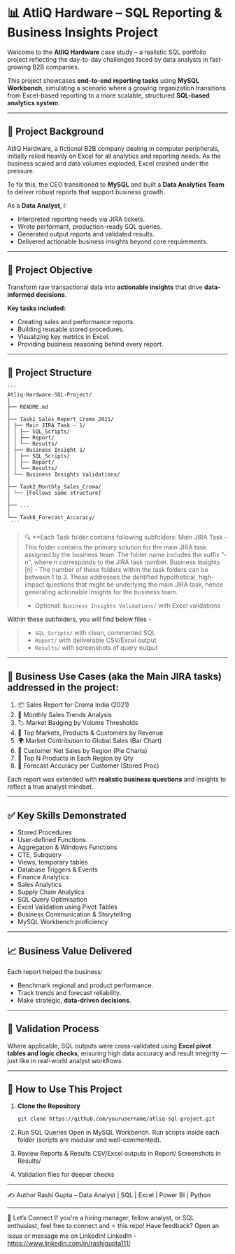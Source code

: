 # 📊 AtliQ Hardware – SQL Reporting & Business Insights Project

Welcome to the **AtliQ Hardware** case study – a realistic SQL portfolio project reflecting the day-to-day challenges faced by data analysts in fast-growing B2B companies.

This project showcases **end-to-end reporting tasks** using **MySQL Workbench**, simulating a scenario where a growing organization transitions from Excel-based reporting to a more scalable, structured **SQL-based analytics system**.

---

## 🧠 Project Background

AtliQ Hardware, a fictional B2B company dealing in computer peripherals, initially relied heavily on Excel for all analytics and reporting needs. As the business scaled and data volumes exploded, Excel crashed under the pressure.

To fix this, the CEO transitioned to **MySQL** and built a **Data Analytics Team** to deliver robust reports that support business growth.

As a **Data Analyst**, I:
- Interpreted reporting needs via JIRA tickets.
- Wrote performant, production-ready SQL queries.
- Generated output reports and validated results.
- Delivered actionable business insights beyond core requirements.

---

## 🎯 Project Objective

Transform raw transactional data into **actionable insights** that drive **data-informed decisions**.

**Key tasks included:**
- Creating sales and performance reports.
- Building reusable stored procedures.
- Visualizing key metrics in Excel.
- Providing business reasoning behind every report.

---

## 📁 Project Structure

<pre lang="markdown"><code>```
Atliq-Hardware-SQL-Project/
│
├── README.md
│
├── Task1_Sales_Report_Croma_2021/
│ ├── Main JIRA Task - 1/
│ │ ├── SQL_Scripts/
│ │ ├── Report/
│ │ └── Results/
│ ├── Business Insight 1/
│ │ ├── SQL_Scripts/
│ │ ├── Report/
│ │ └── Results/
│ └── Business Insights Validations/
│
├── Task2_Monthly_Sales_Croma/
│ └── [Follows same structure]
│
├── ...
│
└── Task8_Forecast_Accuracy/
 ```</code></pre>

> 🔍 **Each Task folder contains following subfolders: 
>  Main JIRA Task - This folder contains the primary solution for the main JIRA task assigned by the business team. The folder name includes the suffix "- n", where n corresponds to the JIRA task number.
>  Business Insights [n] - The number of these folders within the task folders can be between 1 to 3. These addresses the dentified hypothetical, high-impact questions that might be underlying the main JIRA task, hence generating actionable insights for the business team. 
> - Optional: `Business Insights Validations/` with Excel validations

Within these subfolders, you will find below files - 
> - `SQL_Scripts/` with clean, commented SQL  
> - `Report/` with deliverable CSV/Excel output  
> - `Results/` with screenshots of query output  

---

## 🧪 Business Use Cases (aka the Main JIRA tasks) addressed in the project: 

1. 📦 Sales Report for Croma India (2021)  
2. 📅 Monthly Sales Trends Analysis  
3. 🏷️ Market Badging by Volume Thresholds  
4. 🥇 Top Markets, Products & Customers by Revenue  
5. 🌍 Market Contribution to Global Sales (Bar Chart)  
6. 🧭 Customer Net Sales by Region (Pie Charts)  
7. 🎯 Top N Products in Each Region by Qty  
8. 🔮 Forecast Accuracy per Customer (Stored Proc)

Each report was extended with **realistic business questions** and insights to reflect a true analyst mindset.

---

## ✅ Key Skills Demonstrated

- Stored Procedures
- User-defined Functions
- Aggregation & Windows Functions
- CTE, Subquery
- Views, temporary tables
- Database Triggers & Events
- Finance Analytics
- Sales Analytics
- Supply Chain Analytics
- SQL Query Optimisation 
- Excel Validation using Pivot Tables  
- Business Communication & Storytelling  
- MySQL Workbench proficiency

---

## 📈 Business Value Delivered

Each report helped the business:
- Benchmark regional and product performance.
- Track trends and forecast reliability.
- Make strategic, **data-driven decisions**.

---

## 🧪 Validation Process

Where applicable, SQL outputs were cross-validated using **Excel pivot tables and logic checks**, ensuring high data accuracy and result integrity — just like in real-world analyst workflows.

---

## 🚀 How to Use This Project

1. **Clone the Repository**
   ```bash
   git clone https://github.com/yourusername/atliq-sql-project.git

2. Run SQL Queries
   Open in MySQL Workbench.
   Run scripts inside each folder (scripts are modular and well-commented).

3. Review Reports & Results
   CSV/Excel outputs in Report/
   Screenshots in Results/

4. Validation files for deeper checks

---

✍️ Author
Rashi Gupta – Data Analyst | SQL | Excel | Power BI | Python

---

📢 Let’s Connect
If you're a hiring manager, fellow analyst, or SQL enthusiast, feel free to connect and ⭐ this repo!
Have feedback? Open an issue or message me on LinkedIn! 
LinkedIn - https://www.linkedin.com/in/rashigupta111/

